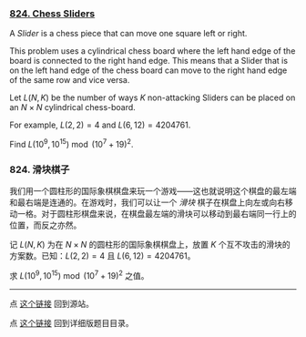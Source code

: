 ### [824. Chess Sliders](https://projecteuler.net/problem=824)

A *Slider* is a chess piece that can move one square left or right.

This problem uses a cylindrical chess board where the left hand edge of the board is connected to the right hand edge. This means that a Slider that is on the left hand edge of the chess board can move to the right hand edge of the same row and vice versa.

Let $L(N,K)$ be the number of ways $K$ non-attacking Sliders can be placed on an $N \times N$ cylindrical chess-board.

For example, $L(2,2)=4$ and $L(6,12)=4204761$.

Find $L(10^9,10^{15}) \bmod \left(10^7+19\right)^2$.

### 824. 滑块棋子

我们用一个圆柱形的国际象棋棋盘来玩一个游戏——这也就说明这个棋盘的最左端和最右端是连通的。在游戏时，我们可以让一个 *滑块* 棋子在棋盘上向左或向右移动一格。对于圆柱形棋盘来说，在棋盘最左端的滑块可以移动到最右端同一行上的位置，而反之亦然。

记 $L(N,K)$ 为在 $N \times N$ 的圆柱形的国际象棋棋盘上，放置 $K$ 个互不攻击的滑块的方案数。已知：$L(2,2)=4$ 且 $L(6,12)=4204761$。

求 $L(10^9,10^{15}) \bmod \left(10^7+19\right)^2$ 之值。

---

点 [这个链接](https://fsy-juruo.github.io/pe-chinese-translation/) 回到源站。

点 [这个链接](https://fsy-juruo.github.io/pe-chinese-translation/detailed_content_archives.html) 回到详细版题目目录。